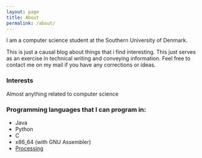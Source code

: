 ```yaml
---
layout: page
title: About
permalink: /about/
---
```


I am a computer science student at the Southern University of Denmark.

This is just a causal blog about things that i find interesting. This just serves as an exercise in technical writing and conveying information. Feel free to contact me on my mail if you have any corrections or ideas.


### Interests
Almost anything related to computer science

### Programming languages that I can program in:
* Java
* Python
* C
* x86_64 (with GNU Assembler)
* [Processing](http://www.processing.org)

